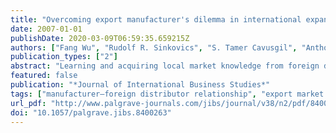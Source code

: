 ```yaml
---
title: "Overcoming export manufacturer's dilemma in international expansion"
date: 2007-01-01
publishDate: 2020-03-09T06:59:35.659215Z
authors: ["Fang Wu", "Rudolf R. Sinkovics", "S. Tamer Cavusgil", "Anthony S. Roath"]
publication_types: ["2"]
abstract: "Learning and acquiring local market knowledge from foreign distributors are central to manufacturers' export market performance. Drawing from the resource-based view, we propose that manufacturers need to develop stronger local market competence while simultaneously minimizing the costs of distributor opportunism in order to compete successfully in the export market. Cultural distance and other barriers, however, may hinder the development of local market competence for the manufacturer while contributing to the occurrence of distributor opportunism. In order to overcome these barriers, we examine the impact of three alternative forms of manufacturer governance – trust, knowledge sharing, and contract-based relationship – in export channels. Findings suggest that all three governance mechanisms contribute to enhancing the manufacturer's competence to exploit local market opportunity. However, of the three, trust seems to be the only effective way to curtail distributor opportunism."
featured: false
publication: "*Journal of International Business Studies*"
tags: ["manufacturer–foreign distributor relationship", "export market performance", "organizational capabilities", "local market competence", "distributor opportunism"]
url_pdf: "http://www.palgrave-journals.com/jibs/journal/v38/n2/pdf/8400263a.pdf"
doi: "10.1057/palgrave.jibs.8400263"
---
```


